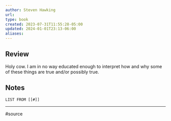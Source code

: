 ```yaml
---
author: Steven Hawking
url: 
type: book
created: 2023-07-31T11:55:28-05:00
updated: 2024-01-01T23:13-06:00
aliases: 
---
```

## Review
Holy cow. I am in no way educated enough to interpret how and why some of these things are true and/or possibly true.

## Notes
```dataview
LIST FROM [[#]]
```

---
#source 